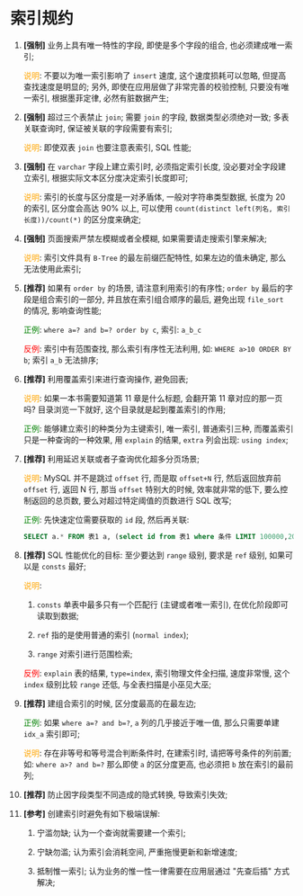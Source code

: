 # 索引规约

1. **[强制]** 业务上具有唯一特性的字段, 即使是多个字段的组合, 也必须建成唯一索引;

    <span style="color:orange">说明</span>: 不要以为唯一索引影响了 `insert` 速度, 这个速度损耗可以忽略, 但提高查找速度是明显的; 另外, 即使在应用层做了非常完善的校验控制, 只要没有唯一索引, 根据墨菲定律, 必然有脏数据产生;

1. **[强制]** 超过三个表禁止 `join`; 需要 `join` 的字段, 数据类型必须绝对一致; 多表关联查询时, 保证被关联的字段需要有索引;

    <span style="color:orange">说明</span>: 即使双表 `join` 也要注意表索引, SQL 性能;

1. **[强制]** 在 `varchar` 字段上建立索引时, 必须指定索引长度, 没必要对全字段建立索引, 根据实际文本区分度决定索引长度即可;

    <span style="color:orange">说明</span>: 索引的长度与区分度是一对矛盾体, 一般对字符串类型数据, 长度为 20 的索引, 区分度会高达 90% 以上, 可以使用 `count(distinct left(列名, 索引长度))/count(*)` 的区分度来确定;

1. **[强制]** 页面搜索严禁左模糊或者全模糊, 如果需要请走搜索引擎来解决;

    <span style="color:orange">说明</span>: 索引文件具有 `B-Tree` 的最左前缀匹配特性, 如果左边的值未确定, 那么无法使用此索引;

1. **[推荐]** 如果有 `order by` 的场景, 请注意利用索引的有序性; `order by` 最后的字段是组合索引的一部分, 并且放在索引组合顺序的最后, 避免出现 `file_sort` 的情况, 影响查询性能;

    <span style="color:green">正例</span>: `where a=? and b=? order by c`, 索引: `a_b_c`

    <span style="color:red">反例</span>: 索引中有范围查找, 那么索引有序性无法利用, 如: `WHERE a>10 ORDER BY b`; 索引 `a_b` 无法排序;

1. **[推荐]** 利用覆盖索引来进行查询操作, 避免回表;

    <span style="color:orange">说明</span>: 如果一本书需要知道第 11 章是什么标题, 会翻开第 11 章对应的那一页吗? 目录浏览一下就好, 这个目录就是起到覆盖索引的作用;

    <span style="color:green">正例</span>: 能够建立索引的种类分为主键索引, 唯一索引, 普通索引三种, 而覆盖索引只是一种查询的一种效果, 用 `explain` 的结果, `extra` 列会出现: `using index`;

1. **[推荐]** 利用延迟关联或者子查询优化超多分页场景;

    <span style="color:orange">说明</span>: MySQL 并不是跳过 `offset` 行, 而是取 `offset+N` 行, 然后返回放弃前 `offset` 行, 返回 N 行, 那当 `offset` 特别大的时候, 效率就非常的低下, 要么控制返回的总页数, 要么对超过特定阈值的页数进行 SQL 改写;

    <span style="color:green">正例</span>: 先快速定位需要获取的 `id` 段, 然后再关联:

    ```sql
    SELECT a.* FROM 表1 a, (select id from 表1 where 条件 LIMIT 100000,20 ) b where a.id=b.id
    ```

1. **[推荐]**  SQL 性能优化的目标: 至少要达到 `range` 级别, 要求是 `ref` 级别, 如果可以是 `consts` 最好;

    <span style="color:orange">说明</span>:

    1. `consts` 单表中最多只有一个匹配行 (主键或者唯一索引), 在优化阶段即可读取到数据;

    1. `ref` 指的是使用普通的索引 (`normal index`);

    1. `range` 对索引进行范围检索;

    <span style="color:red">反例</span>: `explain` 表的结果, `type=index`, 索引物理文件全扫描, 速度非常慢, 这个 `index` 级别比较 `range` 还低, 与全表扫描是小巫见大巫;

1. **[推荐]** 建组合索引的时候, 区分度最高的在最左边;

    <span style="color:green">正例</span>: 如果 `where a=? and b=?`, `a` 列的几乎接近于唯一值, 那么只需要单建 `idx_a` 索引即可;

    <span style="color:orange">说明</span>: 存在非等号和等号混合判断条件时, 在建索引时, 请把等号条件的列前置; 如: `where a>? and b=?` 那么即使 `a` 的区分度更高, 也必须把 `b` 放在索引的最前列;

1. **[推荐]** 防止因字段类型不同造成的隐式转换, 导致索引失效;

1. **[参考]** 创建索引时避免有如下极端误解:

    1. 宁滥勿缺; 认为一个查询就需要建一个索引;

    1. 宁缺勿滥; 认为索引会消耗空间, 严重拖慢更新和新增速度;

    1. 抵制惟一索引; 认为业务的惟一性一律需要在应用层通过 "先查后插" 方式解决;
